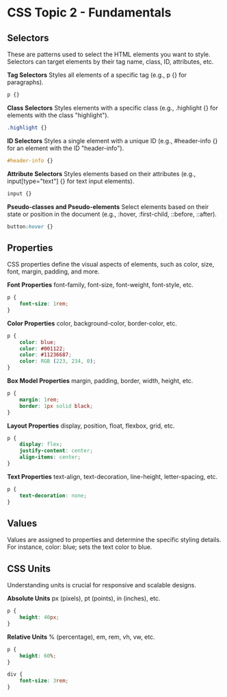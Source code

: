 # CSS Topic 2 - Fundamentals

## Selectors 

These are patterns used to select the HTML elements you want to style. Selectors can target elements by their tag name, class, ID, attributes, etc.

**Tag Selectors** Styles all elements of a specific tag (e.g., p {} for paragraphs).

```css
p {}
```

**Class Selectors** Styles elements with a specific class (e.g., .highlight {} for elements with the class "highlight").

```css
.highlight {}
```

**ID Selectors** Styles a single element with a unique ID (e.g., #header-info {} for an element with the ID "header-info").

```css
#header-info {}
```

**Attribute Selectors** Styles elements based on their attributes (e.g., input[type="text"] {} for text input elements).

```css
input {}
```

**Pseudo-classes and Pseudo-elements** Select elements based on their state or position in the document (e.g., :hover, :first-child, ::before, ::after).

```css
button:hover {}
```

## Properties

CSS properties define the visual aspects of elements, such as color, size, font, margin, padding, and more.

**Font Properties** font-family, font-size, font-weight, font-style, etc.

```css
p {
    font-size: 1rem;
}
```

**Color Properties** color, background-color, border-color, etc.

```css
p {
    color: blue;
    color: #001122;
    color: #11236687;
    color: RGB (223, 234, 0);
}
```

**Box Model Properties** margin, padding, border, width, height, etc.

```css
p {
    margin: 1rem;
    border: 1px solid black;
}
```

**Layout Properties** display, position, float, flexbox, grid, etc.

```css
p {
    display: flex;
    justify-content: center;
    align-items: center;
}
```

**Text Properties** text-align, text-decoration, line-height, letter-spacing, etc.

```css
p {
    text-decoration: none;
}
```

## Values

Values are assigned to properties and determine the specific styling details. For instance, color: blue; sets the text color to blue.

## CSS Units

Understanding units is crucial for responsive and scalable designs.

**Absolute Units** px (pixels), pt (points), in (inches), etc.

```css
p {
    height: 40px;
}
```

**Relative Units** % (percentage), em, rem, vh, vw, etc.

```css
p {
    height: 60%;
}

div {
    font-size: 3rem;
}
```
